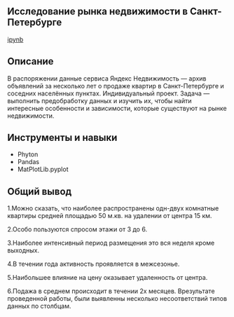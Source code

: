 ## Исследование рынка недвижимости в Санкт-Петербурге
   [ipynb](https://github.com/Alextost983/Porfolio/blob/main/market_real_SPB-main/market_real_SPB-main/market_real_SPB.ipynb)
## Описание
   В распоряжении данные сервиса Яндекс Недвижимость — архив объявлений за несколько лет о продаже квартир в Санкт-Петербурге и соседних населённых пунктах. Индивидуальный проект.
   Задача — выполнить предобработку данных и изучить их, чтобы найти интересные особенности и зависимости, которые существуют на рынке недвижимости. 
## Инструменты и навыки 
 - Phyton
 - Pandas
 - MatPlotLib.pyplot
## Общий вывод
1.Можно сказать, что наиболее распространены одн-двух комнатные квартиры средней площадью 50 м.кв. на удалении от центра 15 км.

2.Особо пользуются спросом этажи от 3 до 6. 

3.Наиболее интенсивный период размещения это вся неделя кроме выходных.

4.В течении года активность проявляется в межсезонье.

5.Наибольшее влияние на цену оказывает удаленность от центра.

6.Подажа в среднем происходит в течении 2х месяцев. Врезультате проведенной работы, были выявленны несколько несоответствий типов данных по столбцам. 
###

                           
